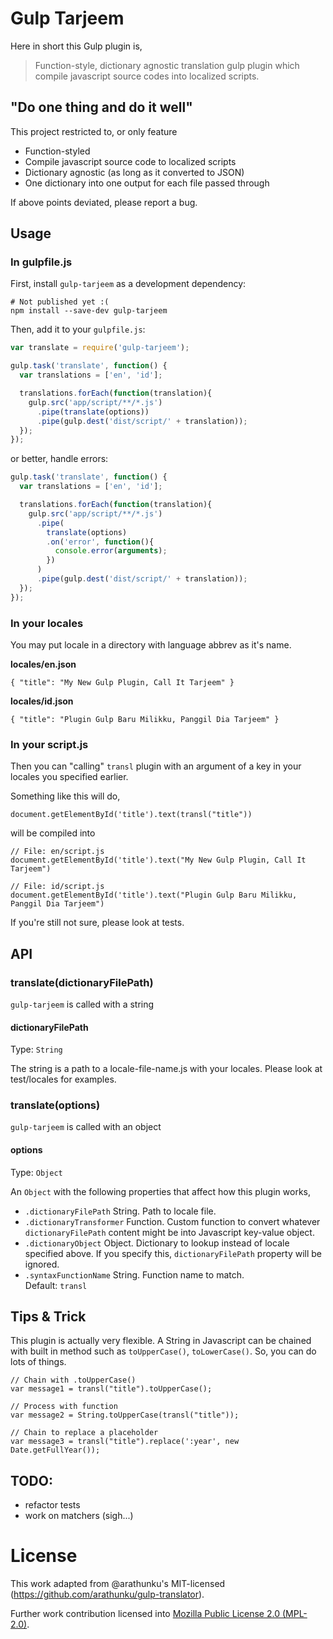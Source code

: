 # Gulp Tarjeem
Here in short this Gulp plugin is,
> Function-style, dictionary agnostic translation gulp plugin which compile
> javascript source codes into localized scripts.

## "Do one thing and do it well"
This project restricted to, or only feature
* Function-styled
* Compile javascript source code to localized scripts
* Dictionary agnostic (as long as it converted to JSON)
* One dictionary into one output for each file passed through

If above points deviated, please report a bug.

## Usage
### In gulpfile.js
First, install `gulp-tarjeem` as a development dependency:

```shell
# Not published yet :(
npm install --save-dev gulp-tarjeem
```

Then, add it to your `gulpfile.js`:

```javascript
var translate = require('gulp-tarjeem');

gulp.task('translate', function() {
  var translations = ['en', 'id'];

  translations.forEach(function(translation){
    gulp.src('app/script/**/*.js')
      .pipe(translate(options))
      .pipe(gulp.dest('dist/script/' + translation));
  });
});
```

or better, handle errors:
```javascript
gulp.task('translate', function() {
  var translations = ['en', 'id'];

  translations.forEach(function(translation){
    gulp.src('app/script/**/*.js')
      .pipe(
        translate(options)
        .on('error', function(){
          console.error(arguments);
        })
      )
      .pipe(gulp.dest('dist/script/' + translation));
  });
});
```

### In your locales
You may put locale in a directory with language abbrev as it's name.

**locales/en.json**
```
{ "title": "My New Gulp Plugin, Call It Tarjeem" }
```

**locales/id.json**
```
{ "title": "Plugin Gulp Baru Milikku, Panggil Dia Tarjeem" }
```


### In your script.js
Then you can "calling" `transl` plugin with an argument of a key in your locales
you specified earlier.

Something like this will do,
```
document.getElementById('title').text(transl("title"))
```

will be compiled into
```
// File: en/script.js
document.getElementById('title').text("My New Gulp Plugin, Call It Tarjeem")
```
```
// File: id/script.js
document.getElementById('title').text("Plugin Gulp Baru Milikku, Panggil Dia Tarjeem")
```

If you're still not sure, please look at tests.


## API
### translate(dictionaryFilePath)
`gulp-tarjeem` is called with a string

#### dictionaryFilePath
Type: `String`

The string is a path to a locale-file-name.js with your locales. Please look at test/locales for examples.

### translate(options)
`gulp-tarjeem` is called with an object

#### options
Type: `Object`

An `Object` with the following properties that affect how this plugin works,
* `.dictionaryFilePath` String. Path to locale file.
* `.dictionaryTransformer` Function. Custom function to convert whatever `dictionaryFilePath`
  content might be into Javascript key-value object.
* `.dictionaryObject` Object. Dictionary to lookup instead of locale specified above.
  If you specify this, `dictionaryFilePath` property will be ignored.
* `.syntaxFunctionName` String. Function name to match.<br/>
  Default: `transl`

## Tips & Trick
This plugin is actually very flexible. A String in Javascript can be chained with
built in method such as `toUpperCase()`, `toLowerCase()`. So, you can do lots of things.

```
// Chain with .toUpperCase()
var message1 = transl("title").toUpperCase();

// Process with function
var message2 = String.toUpperCase(transl("title"));

// Chain to replace a placeholder
var message3 = transl("title").replace(':year', new Date.getFullYear());
```

## TODO:
- refactor tests
- work on matchers (sigh...)


# License
This work adapted from @arathunku's MIT-licensed (https://github.com/arathunku/gulp-translator).

Further work contribution licensed into [Mozilla Public License 2.0 (MPL-2.0)](https://www.mozilla.org/en-US/MPL/).
